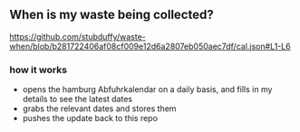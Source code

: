 ## When is my waste being collected?
  https://github.com/stubduffy/waste-when/blob/b281722406af08cf009e12d6a2807eb050aec7df/cal.json#L1-L6
  
  ### how it works
  - opens the hamburg Abfuhrkalendar on a daily basis, and fills in my details to see the latest dates
  - grabs the relevant dates and stores them
  - pushes the update back to this repo
  
